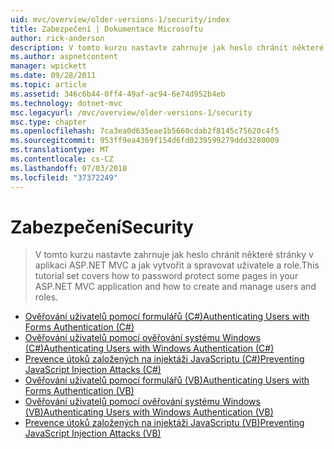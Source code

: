 ```yaml
---
uid: mvc/overview/older-versions-1/security/index
title: Zabezpečení | Dokumentace Microsoftu
author: rick-anderson
description: V tomto kurzu nastavte zahrnuje jak heslo chránit některé stránky v aplikaci ASP.NET MVC a jak vytvořit a spravovat uživatele a role.
ms.author: aspnetcontent
manager: wpickett
ms.date: 09/28/2011
ms.topic: article
ms.assetid: 346c6b44-0ff4-49af-ac94-6e74d952b4eb
ms.technology: dotnet-mvc
msc.legacyurl: /mvc/overview/older-versions-1/security
msc.type: chapter
ms.openlocfilehash: 7ca3ea0d635eae1b5660cdab2f8145c75620c4f5
ms.sourcegitcommit: 953ff9ea4369f154d6fd0239599279ddd3280009
ms.translationtype: MT
ms.contentlocale: cs-CZ
ms.lasthandoff: 07/03/2018
ms.locfileid: "37372249"
---
```

<a name="security"></a><span data-ttu-id="9c830-103">Zabezpečení</span><span class="sxs-lookup"><span data-stu-id="9c830-103">Security</span></span>
====================
> <span data-ttu-id="9c830-104">V tomto kurzu nastavte zahrnuje jak heslo chránit některé stránky v aplikaci ASP.NET MVC a jak vytvořit a spravovat uživatele a role.</span><span class="sxs-lookup"><span data-stu-id="9c830-104">This tutorial set covers how to password protect some pages in your ASP.NET MVC application and how to create and manage users and roles.</span></span>


- [<span data-ttu-id="9c830-105">Ověřování uživatelů pomocí formulářů (C#)</span><span class="sxs-lookup"><span data-stu-id="9c830-105">Authenticating Users with Forms Authentication (C#)</span></span>](authenticating-users-with-forms-authentication-cs.md)
- [<span data-ttu-id="9c830-106">Ověřování uživatelů pomocí ověřování systému Windows (C#)</span><span class="sxs-lookup"><span data-stu-id="9c830-106">Authenticating Users with Windows Authentication (C#)</span></span>](authenticating-users-with-windows-authentication-cs.md)
- [<span data-ttu-id="9c830-107">Prevence útoků založených na injektáži JavaScriptu (C#)</span><span class="sxs-lookup"><span data-stu-id="9c830-107">Preventing JavaScript Injection Attacks (C#)</span></span>](preventing-javascript-injection-attacks-cs.md)
- [<span data-ttu-id="9c830-108">Ověřování uživatelů pomocí formulářů (VB)</span><span class="sxs-lookup"><span data-stu-id="9c830-108">Authenticating Users with Forms Authentication (VB)</span></span>](authenticating-users-with-forms-authentication-vb.md)
- [<span data-ttu-id="9c830-109">Ověřování uživatelů pomocí ověřování systému Windows (VB)</span><span class="sxs-lookup"><span data-stu-id="9c830-109">Authenticating Users with Windows Authentication (VB)</span></span>](authenticating-users-with-windows-authentication-vb.md)
- [<span data-ttu-id="9c830-110">Prevence útoků založených na injektáži JavaScriptu (VB)</span><span class="sxs-lookup"><span data-stu-id="9c830-110">Preventing JavaScript Injection Attacks (VB)</span></span>](preventing-javascript-injection-attacks-vb.md)
